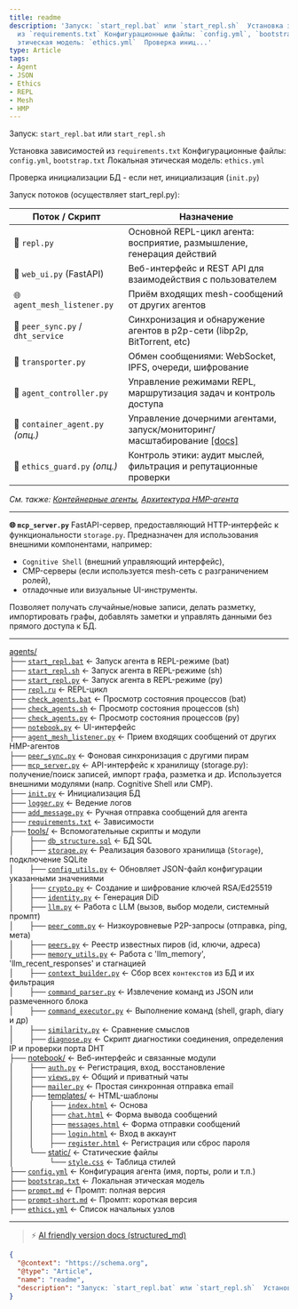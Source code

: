 ```yaml
---
title: readme
description: 'Запуск: `start_repl.bat` или `start_repl.sh`  Установка зависимостей
  из `requirements.txt` Конфигурационные файлы: `config.yml`, `bootstrap.txt` Локальная
  этическая модель: `ethics.yml`  Проверка иниц...'
type: Article
tags:
- Agent
- JSON
- Ethics
- REPL
- Mesh
- HMP
---
```


Запуск: `start_repl.bat` или `start_repl.sh`

Установка зависимостей из `requirements.txt`
Конфигурационные файлы: `config.yml`, `bootstrap.txt`
Локальная этическая модель: `ethics.yml`

Проверка инициализации БД - если нет, инициализация (`init.py`)

Запуск потоков (осуществляет start_repl.py):

| Поток / Скрипт                     | Назначение                                                                 |
|-----------------------------------|---------------------------------------------------------------------------|
| 🧠 `repl.py`                      | Основной REPL-цикл агента: восприятие, размышление, генерация действий    |
| 📓 `web_ui.py` (FastAPI)          | Веб-интерфейс и REST API для взаимодействия с пользователем               |
| 🌐 `agent_mesh_listener.py`       | Приём входящих mesh-сообщений от других агентов                           |
| 🔄 `peer_sync.py` / `dht_service` | Синхронизация и обнаружение агентов в p2p-сети (libp2p, BitTorrent, etc) |
| 📡 `transporter.py`               | Обмен сообщениями: WebSocket, IPFS, очереди, шифрование                   |
| 🧭 `agent_controller.py`          | Управление режимами REPL, маршрутизация задач и контроль доступа         |
| 🧱 `container_agent.py` *(опц.)*  | Управление дочерними агентами, запуск/мониторинг/масштабирование [[docs]](../docs/container_agents.md)         |
| 🧠 `ethics_guard.py` *(опц.)*     | Контроль этики: аудит мыслей, фильтрация и репутационные проверки         |

*См. также: [Контейнерные агенты](../docs/container_agents.md), [Архитектура HMP-агента](../docs/HMP-Agent-Architecture.md)*

---

**🌐 `mcp_server.py`**
FastAPI-сервер, предоставляющий HTTP-интерфейс к функциональности `storage.py`. Предназначен для использования внешними компонентами, например:

* `Cognitive Shell` (внешний управляющий интерфейс),
* CMP-серверы (если используется mesh-сеть с разграничением ролей),
* отладочные или визуальные UI-инструменты.

Позволяет получать случайные/новые записи, делать разметку, импортировать графы, добавлять заметки и управлять данными без прямого доступа к БД.

---

[agents/](/agents)  
├── [`start_repl.bat`](start_repl.bat) ← Запуск агента в REPL-режиме (bat)  
├── [`start_repl.sh`](start_repl.sh) ← Запуск агента в REPL-режиме (sh)  
├── [`start_repl.py`](start_repl.py) ← Запуск агента в REPL-режиме (py)  
├── [`repl.ru`](repl.ru) ← REPL-цикл  
├── [`check_agents.bat`](check_agents.bat) ← Просмотр состояния процессов (bat)  
├── [`check_agents.sh`](check_agents.sh) ← Просмотр состояния процессов (sh)  
├── [`check_agents.py`](check_agents.py) ← Просмотр состояния процессов (py)  
├── [`notebook.py`](notebook.py) ← UI-интерфейс  
├── [`agent_mesh_listener.py`](tools/agent_mesh_listener.py) ← Прием входящих сообщений от других HMP-агентов  
├── [`peer_sync.py`](tools/peer_sync.py) ← Фоновая синхронизация с другими пирам  
├── [`mcp_server.py`](mcp_server.py) ← API-интерфейс к хранилищу (storage.py): получение/поиск записей, импорт графа, разметка и др. Используется внешними модулями (напр. Cognitive Shell или CMP).  
├── [`init.py`](init.py) ← Инициализация БД  
├── [`logger.py`](logger.py) ← Ведение логов  
├── [`add_message.py`](add_message.py) ← Ручная отправка сообщений для агента  
├── [`requirements.txt`](requirements.txt) ← Зависимости  
├── [tools/](tools/) ← Вспомогательные скрипты и модули  
│   ├── [`db_structure.sql`](tools/db_structure.sql) ← БД SQL  
│   ├── [`storage.py`](tools/storage.py) ← Реализация базового хранилища (`Storage`), подключение SQLite  
│   ├── [`config_utils.py`](tools/config_utils.py) ← Обновляет JSON-файл конфигурации указанными значениями  
│   ├── [`crypto.py`](tools/crypto.py) ← Создание и шифрование ключей RSA/Ed25519  
│   ├── [`identity.py`](tools/identity.py) ← Генерация DiD  
│   ├── [`llm.py`](tools/llm.py) ← Работа с LLM (вызов, выбор модели, системный промпт)  
│   ├── [`peer_comm.py`](tools/peer_comm.py) ← Низкоуровневые P2P-запросы (отправка, ping, мета)  
│   ├── [`peers.py`](tools/peers.py) ← Реестр известных пиров (id, ключи, адреса)  
│   ├── [`memory_utils.py`](tools/memory_utils.py) ← Работа с 'llm_memory', 'llm_recent_responses' и стагнацией  
│   ├── [`context_builder.py`](tools/context_builder.py) ← Сбор всех `контекстов` из БД и их фильтрация  
│   ├── [`command_parser.py`](tools/command_parser.py) ← Извлечение команд из JSON или размеченного блока  
│   ├── [`command_executor.py`](tools/command_executor.py) ← Выполнение команд (shell, graph, diary и др)  
│   ├── [`similarity.py`](tools/similarity.py) ← Сравнение смыслов  
│   ├── [`diagnose.py`](tools/diagnose.py) ← Скрипт диагностики соединения, определения IP и проверки порта DHT  
├── [notebook/](notebook/) ← Веб-интерфейс и связанные модули  
│   ├── [`auth.py`](notebook/auth.py) ← Регистрация, вход, восстановление  
│   ├── [`views.py`](notebook/views.py) ← Общий и приватный чаты  
│   ├── [`mailer.py`](notebook/mailer.py) ← Простая синхронная отправка email  
│   ├── [templates/](notebook/templates/) ← HTML-шаблоны  
│   │   ├── [`index.html`](notebook/templates/index.html) ← Основа  
│   │   ├── [`chat.html`](notebook/templates/chat.html) ← Форма вывода сообщений  
│   │   ├── [`messages.html`](notebook/templates/messages.html) ← Форма отправки сообщений  
│   │   ├── [`login.html`](notebook/templates/login.html) ← Вход в аккаунт  
│   │   ├── [`register.html`](notebook/templates/register.html) ← Регистрация или сброс пароля    
│   └── [static/](notebook/static/) ← Статические файлы   
│       └── [`style.css`](notebook/templates/style.css) ← Таблица стилей    
├── [`config.yml`](config.yml) ← Конфигурация агента (имя, порты, роли и т.п.)  
├── [`bootstrap.txt`](bootstrap.txt) ← Локальная этическая модель  
├── [`prompt.md`](prompt.md) ← Промпт: полная версия  
├── [`prompt-short.md`](prompt-short.md) ← Промпт: короткая версия  
├── [`ethics.yml`](ethics.yml) ← Список начальных узлов  


---
> ⚡ [AI friendly version docs (structured_md)](../index.md)


```json
{
  "@context": "https://schema.org",
  "@type": "Article",
  "name": "readme",
  "description": "Запуск: `start_repl.bat` или `start_repl.sh`  Установка зависимостей из `requirements.txt` Конфигура..."
}
```
